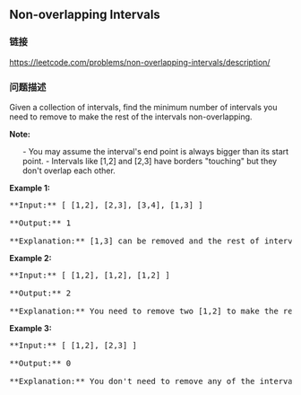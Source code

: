 ## Non-overlapping Intervals  
### 链接  
https://leetcode.com/problems/non-overlapping-intervals/description/  
### 问题描述

Given a collection of intervals, find the minimum number of intervals you need to remove to make the rest of the intervals non-overlapping.


**Note:**<br />
<ol>
- You may assume the interval's end point is always bigger than its start point.
- Intervals like [1,2] and [2,3] have borders "touching" but they don't overlap each other.
</ol>


**Example 1:**<br />
<pre>
**Input:** [ [1,2], [2,3], [3,4], [1,3] ]

**Output:** 1

**Explanation:** [1,3] can be removed and the rest of intervals are non-overlapping.
</pre>


**Example 2:**<br />
<pre>
**Input:** [ [1,2], [1,2], [1,2] ]

**Output:** 2

**Explanation:** You need to remove two [1,2] to make the rest of intervals non-overlapping.
</pre>


**Example 3:**<br />
<pre>
**Input:** [ [1,2], [2,3] ]

**Output:** 0

**Explanation:** You don't need to remove any of the intervals since they're already non-overlapping.
</pre>

